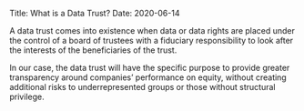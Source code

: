 Title: What is a Data Trust?
Date: 2020-06-14

A data trust comes into existence when data or data rights are placed under the control of a board of trustees with a fiduciary responsibility to look after the interests of the beneficiaries of the trust. 

In our case, the data trust will have the specific purpose to provide greater transparency around companies’ performance on equity, without creating additional risks to underrepresented groups or those without structural privilege. 
